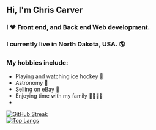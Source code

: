 ## Hi, I'm Chris Carver
### I ❤️ Front end, and Back end Web development. 
### I currently live in North Dakota, USA. 🌎
### My hobbies include: 
- Playing and watching ice hockey 🏒
- Astronomy 🔭
- Selling on eBay 💸
- Enjoying time with my family 👨‍👩‍👧‍👦
- 
[![GitHub Streak](http://github-readme-streak-stats.herokuapp.com?user=ccarver80&theme=tokyonight&date_format=M%20j%5B%2C%20Y%5D)](https://git.io/streak-stats) <br>
[![Top Langs](https://github-readme-stats.vercel.app/api/top-langs/?username=ccarver80&layout=compact)](https://github.com/ccarver80/github-readme-stats)
